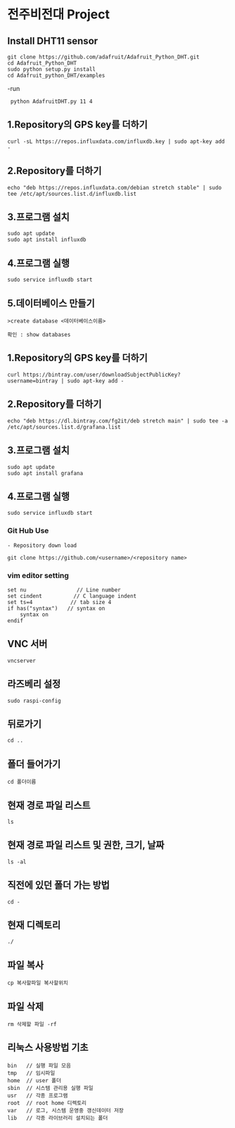 # 전주비전대 Project

## Install DHT11 sensor
```
git clone https://github.com/adafruit/Adafruit_Python_DHT.git
cd Adafruit_Python_DHT
sudo python setup.py install
cd Adafruit_python_DHT/examples
```
   -run
   ```
    python AdafruitDHT.py 11 4
   ```
   
  ## 1.Repository의 GPS key를 더하기
```
curl -sL https://repos.influxdata.com/influxdb.key | sudo apt-key add -
```
  ## 2.Repository를 더하기
```
echo "deb https://repos.influxdata.com/debian stretch stable" | sudo tee /etc/apt/sources.list.d/influxdb.list
```
  ## 3.프로그램 설치
```
sudo apt update
sudo apt install influxdb
```
  ## 4.프로그램 실행
```
sudo service influxdb start
```
  ## 5.데이터베이스 만들기
```
>create database <데이터베이스이름>
```
```
확인 : show databases
```
  ## 1.Repository의 GPS key를 더하기
  ```
  curl https://bintray.com/user/downloadSubjectPublicKey?username=bintray | sudo apt-key add -
  ```
  
  ## 2.Repository를 더하기
  ```
  echo "deb https://dl.bintray.com/fg2it/deb stretch main" | sudo tee -a /etc/apt/sources.list.d/grafana.list
  ```
  
  ## 3.프로그램 설치
  ```
  sudo apt update
  sudo apt install grafana
  ````
  ## 4.프로그램 실행
```
sudo service influxdb start
```
  ### Git Hub Use
    - Repository down load
  ```
  git clone https://github.com/<username>/<repository name>
  ```
  ### vim editor setting
  ```
  set nu                // Line number
  set cindent          // C language indent
  set ts=4            // tab size 4
  if has("syntax")   // syntax on
      syntax on
  endif
  ```  
  
   ## VNC 서버
   ```
   vncserver
   ```
   ## 라즈베리 설정
   ```
   sudo raspi-config
   ```
   ## 뒤로가기
   ```
   cd ..
   ```
   ## 폴더 들어가기
   ```
   cd 폴더이름
   ```
   ## 현재 경로 파일 리스트
   ```
   ls
   ```
   ## 현재 경로 파일 리스트 및 권한, 크기, 날짜
   ```
   ls -al
   ```
   ## 직전에 있던 폴더 가는 방법
   ```
   cd -
   ```
   ## 현재 디렉토리
   ```
   ./
   ```
   ## 파일 복사
   ```
   cp 복사할파일 복사할위치
   ```
   ## 파일 삭제
   ```
   rm 삭제할 파일 -rf
   ```
   ## 리눅스 사용방법 기초
   ```
   bin   // 실행 파일 모음
   tmp   // 임시파일
   home  // user 폴더
   sbin  // 시스템 관리용 실행 파일
   usr   // 각종 프로그램
   root  // root home 디렉토리
   var   // 로그, 시스템 운영중 갱신데이터 저장
   lib   // 각종 라이브러리 설치되는 폴더
   
   
